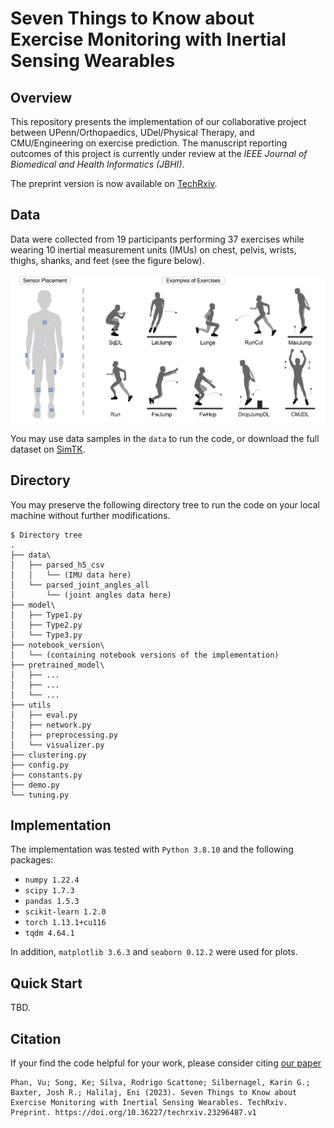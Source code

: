 # Seven Things to Know about Exercise Monitoring with Inertial Sensing Wearables

## Overview

This repository presents the implementation of our collaborative project between UPenn/Orthopaedics, UDel/Physical Therapy, and CMU/Engineering on exercise prediction. The manuscript reporting outcomes of this project is currently under review at the *IEEE Journal of Biomedical and Health Informatics (JBHI)*. 

The preprint version is now available on [TechRxiv](https://doi.org/10.36227/techrxiv.23296487.v1).

## Data

Data were collected from 19 participants performing 37 exercises while wearing 10 inertial measurement units (IMUs) on chest, pelvis, wrists, thighs, shanks, and feet (see the figure below).

![figure [exercise]: Algorithm Overview](figure/exercise.png)

You may use data samples in the `data` to run the code, or download the full dataset on [SimTK](https://simtk.org/projects/imu-exercise).

## Directory 

You may preserve the following directory tree to run the code on your local machine without further modifications.

```
$ Directory tree
.
├── data\
│   ├── parsed_h5_csv
│   │   └── (IMU data here)
│   └── parsed_joint_angles_all
│       └── (joint angles data here)
├── model\
│   ├── Type1.py
│   ├── Type2.py
│   └── Type3.py
├── notebook_version\
│   └── (containing notebook versions of the implementation)
├── pretrained_model\
│   ├── ... 
│   ├── ...
│   └── ... 
├── utils
│   ├── eval.py 
│   ├── network.py
│   ├── preprocessing.py
│   └── visualizer.py
├── clustering.py
├── config.py
├── constants.py
├── demo.py
└── tuning.py
```

## Implementation 

The implementation was tested with `Python 3.8.10` and the following packages:

- `numpy 1.22.4`
- `scipy 1.7.3`
- `pandas 1.5.3`
- `scikit-learn 1.2.0`
- `torch 1.13.1+cu116` 
- `tqdm 4.64.1`

In addition, `matplotlib 3.6.3` and `seaborn 0.12.2` were used for plots.

## Quick Start

TBD.

## Citation

If your find the code helpful for your work, please consider citing [our paper](https://doi.org/10.36227/techrxiv.23296487.v1)

```
Phan, Vu; Song, Ke; Silva, Rodrigo Scattone; Silbernagel, Karin G.; Baxter, Josh R.; Halilaj, Eni (2023). Seven Things to Know about Exercise Monitoring with Inertial Sensing Wearables. TechRxiv. Preprint. https://doi.org/10.36227/techrxiv.23296487.v1
```





